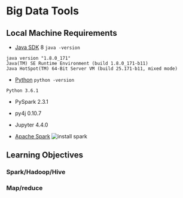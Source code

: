 # Big Data Tools

## Local Machine Requirements
* [Java SDK](http://www.oracle.com/technetwork/java/javase/downloads/jdk8-downloads-2133151.html) 8
`java -version`
```
java version "1.8.0_171"
Java(TM) SE Runtime Environment (build 1.8.0_171-b11)
Java HotSpot(TM) 64-Bit Server VM (build 25.171-b11, mixed mode)
```

* [Python](http://docs.python-guide.org/en/latest/starting/installation/)
`python -version`
```
Python 3.6.1
```
* PySpark 2.3.1
* py4j 0.10.7
* Jupyter 4.4.0

* [Apache Spark](https://spark.apache.org/downloads.html)
![install spark](https://github.com/rayheberer/LambdaSchoolDataScience/blob/master/img/Install_Spark.JPG)

## Learning Objectives

### Spark/Hadoop/Hive

### Map/reduce